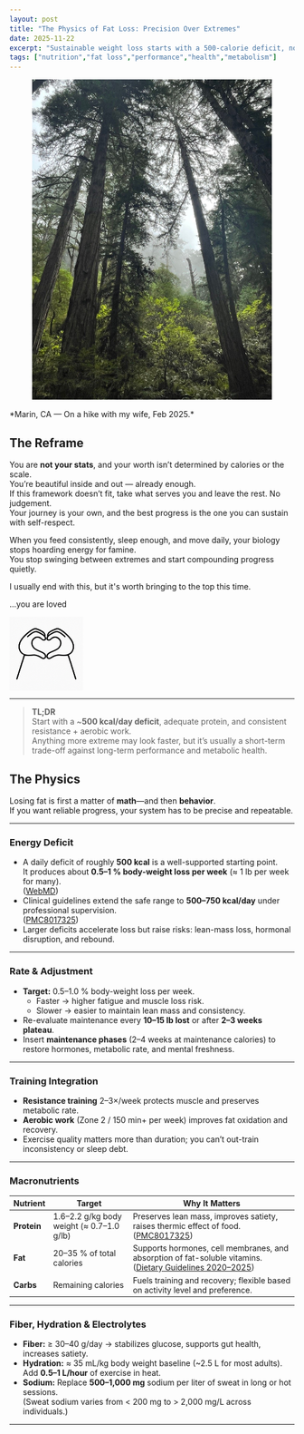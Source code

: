 ```yaml
---
layout: post
title: "The Physics of Fat Loss: Precision Over Extremes"
date: 2025-11-22
excerpt: "Sustainable weight loss starts with a 500-calorie deficit, not starvation. Precision and consistency beat intensity every time."
tags: ["nutrition","fat loss","performance","health","metabolism"]
---
```


<figure class="post-hero">
  <img src="../images/redwoods.jpg" alt="jump">
  <figcaption></figcaption>
</figure>
*Marin, CA —  On a hike with my wife, Feb 2025.*



## The Reframe

You are **not your stats**, and your worth isn’t determined by calories or the scale.  
You’re beautiful inside and out — already enough.  
If this framework doesn’t fit, take what serves you and leave the rest. No judgement.  
Your journey is your own, and the best progress is the one you can sustain with self-respect.

When you feed consistently, sleep enough, and move daily, your biology stops hoarding energy for famine.  
You stop swinging between extremes and start compounding progress quietly.



I usually end with this, but it's worth bringing to the top this time. 

...you are loved 

<img src="../images/you are loved.png" alt="you are loved" style="width: 130px; display: block; margin-left: 0;">



---

> **TL;DR**  
> Start with a ~**500 kcal/day deficit**, adequate protein, and consistent resistance + aerobic work.  
> Anything more extreme may look faster, but it’s usually a short-term trade-off against long-term performance and metabolic health.



## The Physics

Losing fat is first a matter of **math**—and then **behavior**.  
If you want reliable progress, your system has to be precise and repeatable.

---

### Energy Deficit

- A daily deficit of roughly **500 kcal** is a well-supported starting point.  
  It produces about **0.5–1 % body-weight loss per week** (≈ 1 lb per week for many).  
  ([WebMD](https://www.webmd.com/diet/calorie-deficit?utm_source=chatgpt.com))  
- Clinical guidelines extend the safe range to **500–750 kcal/day** under professional supervision.  
  ([PMC8017325](https://pmc.ncbi.nlm.nih.gov/articles/PMC8017325/?utm_source=chatgpt.com))  
- Larger deficits accelerate loss but raise risks: lean-mass loss, hormonal disruption, and rebound.

---

### Rate & Adjustment

- **Target:** 0.5–1.0 % body-weight loss per week.  
  - Faster → higher fatigue and muscle loss risk.  
  - Slower → easier to maintain lean mass and consistency.  
- Re-evaluate maintenance every **10–15 lb lost** or after **2–3 weeks plateau**.  
- Insert **maintenance phases** (2–4 weeks at maintenance calories) to restore hormones, metabolic rate, and mental freshness.

---

### Training Integration

- **Resistance training** 2–3×/week protects muscle and preserves metabolic rate.  
- **Aerobic work** (Zone 2 / 150 min+ per week) improves fat oxidation and recovery.  
- Exercise quality matters more than duration; you can’t out-train inconsistency or sleep debt.

---

### Macronutrients

| Nutrient    | Target                                    | Why It Matters                                               |
| ----------- | ----------------------------------------- | ------------------------------------------------------------ |
| **Protein** | 1.6–2.2 g/kg body weight (≈ 0.7–1.0 g/lb) | Preserves lean mass, improves satiety, raises thermic effect of food. ([PMC8017325](https://pmc.ncbi.nlm.nih.gov/articles/PMC8017325/?utm_source=chatgpt.com)) |
| **Fat**     | 20–35 % of total calories                 | Supports hormones, cell membranes, and absorption of fat-soluble vitamins. ([Dietary Guidelines 2020–2025](https://www.dietaryguidelines.gov/sites/default/files/2020-12/Dietary_Guidelines_for_Americans_2020-2025.pdf?utm_source=chatgpt.com)) |
| **Carbs**   | Remaining calories                        | Fuels training and recovery; flexible based on activity level and preference. |

---

### Fiber, Hydration & Electrolytes

- **Fiber:** ≥ 30–40 g/day → stabilizes glucose, supports gut health, increases satiety.  
- **Hydration:** ≈ 35 mL/kg body weight baseline (~2.5 L for most adults).  
  Add **0.5–1 L/hour** of exercise in heat.  
- **Sodium:** Replace **500–1,000 mg** sodium per liter of sweat in long or hot sessions.  
  (Sweat sodium varies from < 200 mg to > 2,000 mg/L across individuals.)

---



